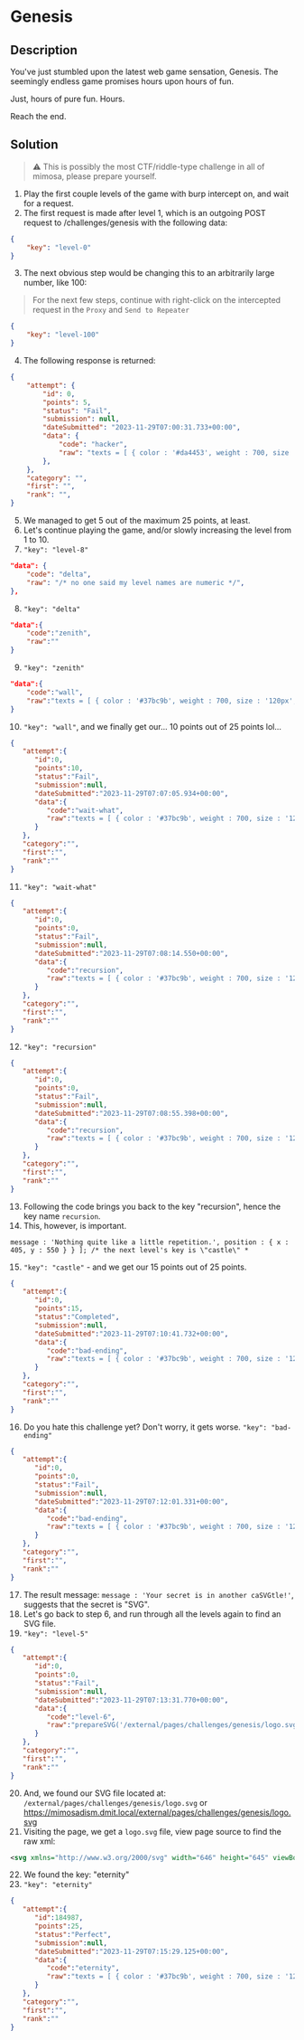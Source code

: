 # Genesis

## Description

You've just stumbled upon the latest web game sensation, Genesis. The seemingly endless game promises hours upon hours of fun.

Just, hours of pure fun. Hours.


Reach the end.
## Solution
> ⚠️ This is possibly the most CTF/riddle-type challenge in all of mimosa, please prepare yourself.

1. Play the first couple levels of the game with burp intercept on, and wait for a request.
2. The first request is made after level 1, which is an outgoing POST request to /challenges/genesis with the following data:
```json
{
    "key": "level-0"
}
```
3. The next obvious step would be changing this to an arbitrarily large number, like 100:
> For the next few steps, continue with right-click on the intercepted request in the `Proxy` and `Send to Repeater`
```json
{
    "key": "level-100"
}
```
4. The following response is returned:
```json
{
    "attempt": {
        "id": 0,
        "points": 5,
        "status": "Fail",
        "submission": null,
        "dateSubmitted": "2023-11-29T07:00:31.733+00:00",
        "data": {
            "code": "hacker",
            "raw": "texts = [ { color : '#da4453', weight : 700, size : '120px', font : 'Raleway', message : 'Hacker Detected', position : { x : 400, y : 500 } }, { color : '#da4453', weight : 300, size : '36px', font : 'Raleway', message : 'Did you try to hack us? That\\'s a big no-no.', position : { x : 405, y : 550 } } ]; player.render.fillStyle = '#da4453';",
        },
    },
    "category": "",
    "first": "",
    "rank": "",
}
```
5. We managed to get 5 out of the maximum 25 points, at least.
6. Let's continue playing the game, and/or slowly increasing the level from 1 to 10.
7. `"key": "level-8"`
```json
"data": {
    "code": "delta",
    "raw": "/* no one said my level names are numeric */",
},
```
8. `"key": "delta"`
```json
"data":{
    "code":"zenith",
    "raw":""
}  
```
9. `"key": "zenith"`
```json
"data":{
    "code":"wall",
    "raw":"texts = [ { color : '#37bc9b', weight : 700, size : '120px', font : 'Raleway', message : 'Bummer', position : { x : 400, y : 500 } }, { color : '#37bc9b', weight : 300, size : '36px', font : 'Raleway', message : 'I guess this is the end of the road.', position : { x : 405, y : 550 } } ];  var wall = Bodies.rectangle(canvas.width - 50, canvas.height / 2 - 50, 50, canvas.height, { isStatic : true, render : { fillStyle : '#e6e9ed' } }); bodies.push(wall); World.add(engine.world, wall);"
}
```

10. `"key": "wall"`, and we finally get our... 10 points out of 25 points lol...
```json
{
   "attempt":{
      "id":0,
      "points":10,
      "status":"Fail",
      "submission":null,
      "dateSubmitted":"2023-11-29T07:07:05.934+00:00",
      "data":{
         "code":"wait-what",
         "raw":"texts = [ { color : '#37bc9b', weight : 700, size : '120px', font : 'Raleway', message : 'How', position : { x : 400, y : 500 } }, { color : '#37bc9b', weight : 300, size : '36px', font : 'Raleway', message : 'You managed to cross that? Impressive!', position : { x : 405, y : 550 } } ];"
      }
   },
   "category":"",
   "first":"",
   "rank":""
}
```

11. `"key": "wait-what"`
```json
{
   "attempt":{
      "id":0,
      "points":0,
      "status":"Fail",
      "submission":null,
      "dateSubmitted":"2023-11-29T07:08:14.550+00:00",
      "data":{
         "code":"recursion",
         "raw":"texts = [ { color : '#37bc9b', weight : 700, size : '120px', font : 'Raleway', message : 'Dejavu', position : { x : 400, y : 500 } }, { color : '#37bc9b', weight : 300, size : '36px', font : 'Raleway', message : 'Nothing quite like a little repetition.', position : { x : 405, y : 550 } } ];  /* the next level's key is \"castle\" */  var box = Bodies.rectangle(1100, 960, 100, 100, { render : { fillStyle : '#37bc9b' } }); bodies.push(box); World.add(engine.world, box);"
      }
   },
   "category":"",
   "first":"",
   "rank":""
}
```
12. `"key": "recursion"`
```json
{
   "attempt":{
      "id":0,
      "points":0,
      "status":"Fail",
      "submission":null,
      "dateSubmitted":"2023-11-29T07:08:55.398+00:00",
      "data":{
         "code":"recursion",
         "raw":"texts = [ { color : '#37bc9b', weight : 700, size : '120px', font : 'Raleway', message : 'Dejavu', position : { x : 400, y : 500 } }, { color : '#37bc9b', weight : 300, size : '36px', font : 'Raleway', message : 'Nothing quite like a little repetition.', position : { x : 405, y : 550 } } ];  /* the next level's key is \"castle\" */  var box = Bodies.rectangle(1100, 960, 100, 100, { render : { fillStyle : '#37bc9b' } }); bodies.push(box); World.add(engine.world, box);"
      }
   },
   "category":"",
   "first":"",
   "rank":""
}
```
13. Following the code brings you back to the key "recursion", hence the key name `recursion`.
14. This, however, is important.
```
message : 'Nothing quite like a little repetition.', position : { x : 405, y : 550 } } ]; /* the next level's key is \"castle\" *
```
15. `"key": "castle"` - and we get our 15 points out of 25 points.
```json
{
   "attempt":{
      "id":0,
      "points":15,
      "status":"Completed",
      "submission":null,
      "dateSubmitted":"2023-11-29T07:10:41.732+00:00",
      "data":{
         "code":"bad-ending",
         "raw":"texts = [ { color : '#37bc9b', weight : 700, size : '120px', font : 'Raleway', message : 'Congratulations', position : { x : 400, y : 500 } }, { color : '#37bc9b', weight : 300, size : '36px', font : 'Raleway', message : 'You\\'re reaching the end!', position : { x : 405, y : 550 } } ];"
      }
   },
   "category":"",
   "first":"",
   "rank":""
}
```
16. Do you hate this challenge yet? Don't worry, it gets worse. `"key": "bad-ending"`
```json
{
   "attempt":{
      "id":0,
      "points":0,
      "status":"Fail",
      "submission":null,
      "dateSubmitted":"2023-11-29T07:12:01.331+00:00",
      "data":{
         "code":"bad-ending",
         "raw":"texts = [ { color : '#37bc9b', weight : 700, size : '120px', font : 'Raleway', message : 'Mama Mia', position : { x : 400, y : 500 } }, { color : '#37bc9b', weight : 300, size : '36px', font : 'Raleway', message : 'Your secret is in another caSVGtle!', position : { x : 405, y : 550 } } ];"
      }
   },
   "category":"",
   "first":"",
   "rank":""
}
```
17. The result message: `message : 'Your secret is in another caSVGtle!'`, suggests that the secret is "SVG".
18. Let's go back to step 6, and run through all the levels again to find an SVG file.
19. `"key": "level-5"`
```json
{
   "attempt":{
      "id":0,
      "points":0,
      "status":"Fail",
      "submission":null,
      "dateSubmitted":"2023-11-29T07:13:31.770+00:00",
      "data":{
         "code":"level-6",
         "raw":"prepareSVG('/external/pages/challenges/genesis/logo.svg', (vertexSets) => { var logo = Bodies.fromVertices(1200, 600, vertexSets, { render: {                         fillStyle: '#37bc9b'                     }                 }, true); bodies.push(logo); Composite.add(engine.world, logo); });"
      }
   },
   "category":"",
   "first":"",
   "rank":""
}
```
20. And, we found our SVG file located at: `/external/pages/challenges/genesis/logo.svg` or https://mimosadism.dmit.local/external/pages/challenges/genesis/logo.svg
21. Visiting the page, we get a `logo.svg` file, view page source to find the raw xml:
```xml
<svg xmlns="http://www.w3.org/2000/svg" width="646" height="645" viewBox="0 0 646 645" key="eternity">
```
22. We found the key: "eternity"
23. `"key": "eternity"`
```json
{
   "attempt":{
      "id":184987,
      "points":25,
      "status":"Perfect",
      "submission":null,
      "dateSubmitted":"2023-11-29T07:15:29.125+00:00",
      "data":{
         "code":"eternity",
         "raw":"texts = [ { color : '#37bc9b', weight : 700, size : '120px', font : 'Raleway', message : 'The Crawl', position : { x : 400, y : 500 } }, { color : '#37bc9b', weight : 300, size : '36px', font : 'Raleway', message : 'Congratulations! You win.', position : { x : 405, y : 550 } } ];"
      }
   },
   "category":"",
   "first":"",
   "rank":""
}
```